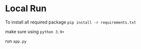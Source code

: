# Local Run
To install all required package `pip install -r requirements.txt`

make sure using `python 3.9+`

run `app.py`

